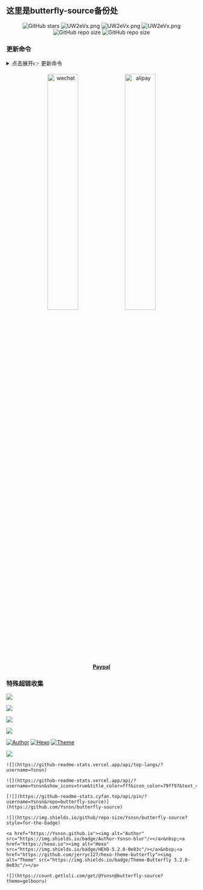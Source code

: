 ## 这里是butterfly-source备份处


<p align="center">
    <a>
        <img alt="GitHub stars" src="https://img.shields.io/github/stars/Ysnsn/butterfly-source?style=social">
    </a>
    <a>
        <img src="https://img.shields.io/badge/python-v3-blue?style=flat-square" alt="UW2eVx.png" />
    </a>
    <a>
        <img src="https://img.shields.io/badge/platform-Windows-blue?style=flat-square" alt="UW2eVx.png" />
    </a>
    <a>
        <img src="https://img.shields.io/website?up_message=%E4%BD%BF%E7%94%A8%E6%96%87%E6%A1%A3&url=https%3A%2F%2Finfospider.vercel.app%2F" alt="UW2eVx.png" />
    </a>
    <a>
    <img alt="GitHub repo size" src="https://img.shields.io/github/repo-size/Ysnsn/butterfly-source?style=flat-square">
    </a>
    <a>
    <img alt="GitHub repo size" src="https://img.shields.io/badge/license-GPL-blue?style=flat-square">
    </a>
</p>

### 更新命令
<details>
<summary>点击展开👉 更新命令</summary>

````
git init
git add .
git commit -m "first commit"
git remote add origin https://github.com/Ysnsn/butterfly-source.git
git branch -M main
git push -u origin main
````

## Github提交更新的代码

````
git status   #查看更改了哪些文件的代码
git add .   #git add 你想要提交的更改的文件 或者 git add . 所有的文件；
git commit -m "text"   #git commit -m ‘提交信息’把本地仓库暂存区的文件提交到本地仓库
git push origin main   #把本地仓库中的文件同步到远程仓库中，即 git push origin main/你的分支 。
````

</details>

<p align="center">
    <img src="https://cdn.jsdelivr.net/gh/Ysnsn/donate@latest/wechat.jpg" alt="wechat" height=40% width=40%/>
    <img src="https://cdn.jsdelivr.net/gh/Ysnsn/donate@latest/alipay2.jpg" alt="alipay" height=40% width=40%/>
    </br>
    <a href="https://zz.ysnsn.cn"><b>Paypal</b></a>
</p>


### 特殊超链收集
![](https://github-readme-stats.vercel.app/api/top-langs/?username=Ysnsn)

![](https://github-readme-stats.vercel.app/api/?username=Ysnsn&show_icons=true&title_color=fff&icon_color=79ff97&text_color=9f9f9f&bg_color=151515)

[![](https://github-readme-stats.cyfan.top/api/pin/?username=Ysnsn&repo=butterfly-source)](https://github.com/Ysnsn/butterfly-source)

![](https://img.shields.io/github/repo-size/Ysnsn/butterfly-source?style=for-the-badge)

<a href="https://Ysnsn.github.io"><img alt="Author" src="https://img.shields.io/badge/Author-Ysnsn-blur"/></a>&nbsp;<a href="https://hexo.io"><img alt="Hexo" src="https://img.shields.io/badge/HEXO-5.2.0-0e83c"/></a>&nbsp;<a href="https://github.com/jerryc127/hexo-theme-butterfly"><img alt="Theme" src="https://img.shields.io/badge/Theme-Butterfly 3.2.0-0e83c"/></a>

![](https://count.getloli.com/get/@Ysnsn@butterfly-source?theme=gelbooru)

````
![](https://github-readme-stats.vercel.app/api/top-langs/?username=Ysnsn)

![](https://github-readme-stats.vercel.app/api/?username=Ysnsn&show_icons=true&title_color=fff&icon_color=79ff97&text_color=9f9f9f&bg_color=151515)

[![](https://github-readme-stats.cyfan.top/api/pin/?username=Ysnsn&repo=butterfly-source)](https://github.com/Ysnsn/butterfly-source)

![](https://img.shields.io/github/repo-size/Ysnsn/butterfly-source?style=for-the-badge)

<a href="https://Ysnsn.github.io"><img alt="Author" src="https://img.shields.io/badge/Author-Ysnsn-blur"/></a>&nbsp;<a href="https://hexo.io"><img alt="Hexo" src="https://img.shields.io/badge/HEXO-5.2.0-0e83c"/></a>&nbsp;<a href="https://github.com/jerryc127/hexo-theme-butterfly"><img alt="Theme" src="https://img.shields.io/badge/Theme-Butterfly 3.2.0-0e83c"/></a>

![](https://count.getloli.com/get/@Ysnsn@butterfly-source?theme=gelbooru)
````